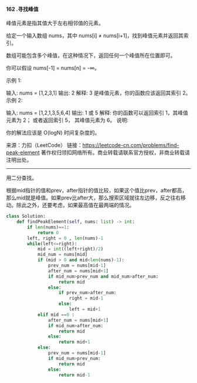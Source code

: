 #### 162 .寻找峰值

峰值元素是指其值大于左右相邻值的元素。

给定一个输入数组 nums，其中 nums[i] ≠ nums[i+1]，找到峰值元素并返回其索引。

数组可能包含多个峰值，在这种情况下，返回任何一个峰值所在位置即可。

你可以假设 nums[-1] = nums[n] = -∞。

示例 1:

输入: nums = [1,2,3,1]
输出: 2
解释: 3 是峰值元素，你的函数应该返回其索引 2。
示例 2:

输入: nums = [1,2,1,3,5,6,4]
输出: 1 或 5 
解释: 你的函数可以返回索引 1，其峰值元素为 2；
     或者返回索引 5， 其峰值元素为 6。
说明:

你的解法应该是 O(logN) 时间复杂度的。

来源：力扣（LeetCode）
链接：https://leetcode-cn.com/problems/find-peak-element
著作权归领扣网络所有。商业转载请联系官方授权，非商业转载请注明出处。

---



用二分查找。

根据mid指针的值和prev，after指针的值比较，如果这个值比prev，after都高，那么mid就是峰值。如果prev比after大，那么搜索区域就往左边移，反之往右移动。除此之外，还要考虑，如果最高值在最两端的情况。

```Python
class Solution:
    def findPeakElement(self, nums: list) -> int:
        if len(nums)==1:
            return 0
        left, right = 0 , len(nums)-1
        while(left<=right):
            mid = int((left+right)/2)
            mid_num = nums[mid]
            if (mid > 0 and mid<len(nums)-1):    
                prev_num = nums[mid-1]
                after_num = nums[mid+1]
                if mid_num>prev_num and mid_num>after_num:
                    return mid
                else:
                    if prev_num>after_num:
                        right = mid-1
                    else:
                        left = mid+1
            elif mid ==0 :
                after_num = nums[mid+1]
                if mid_num>after_num:
                    return mid
                else:
                    return mid+1
            else:
                prev_num = nums[mid-1]
                if mid_num>prev_num:
                    return mid
                else:
                    return mid-1
```